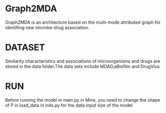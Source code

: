 # Graph2MDA
Graph2MDA  is an architecture based on the multi-mode attributed graph for  identifing new microbe-drug association.

# DATASET
Similarity characteristics and associations of microorganisms and drugs are stored in the data folder,The data sets include MDAD,aBiofilm and DrugVIus

# RUN
Before running the model in main.py in Mine, you need to change the shape of P in load_data in inits.py for the data input size of the model
